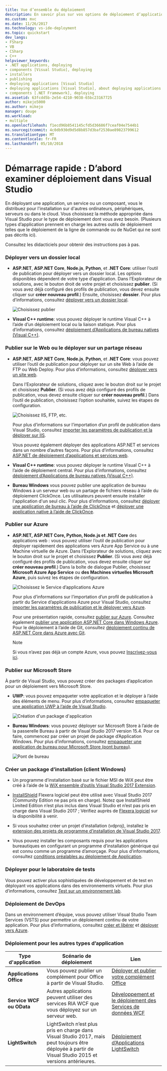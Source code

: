 ```yaml
---
title: Vue d’ensemble du déploiement
description: En savoir plus sur vos options de déploiement d’applications à partir de Visual Studio.
ms.custom: mvc
ms.date: 11/26/2017
ms.technology: vs-ide-deployment
ms.topic: quickstart
dev_langs:
- FSharp
- VB
- CSharp
- C++
helpviewer_keywords:
- .NET applications, deploying
- components [Visual Studio], deploying
- installers
- publishing
- deploying applications [Visual Studio]
- deploying applications [Visual Studio], about deploying applications
- components [.NET Framework], deploying
ms.assetid: 63fcdd5b-2e54-4210-9038-65bc23167725
author: mikejo5000
ms.author: mikejo
manager: douge
ms.workload:
- multiple
ms.openlocfilehash: f1ecd96b8541145cfd5d36686f7ceaf04e7544b1
ms.sourcegitcommit: 4c0db930d9d5d8b857d3baf2530ae89823799612
ms.translationtype: MT
ms.contentlocale: fr-FR
ms.lasthandoff: 05/10/2018
---
```

# <a name="quickstart-first-look-at-deployment-in-visual-studio"></a>Démarrage rapide : D’abord examiner déploiement dans Visual Studio

En déployant une application, un service ou un composant, vous le distribuez pour l'installation sur d'autres ordinateurs, périphériques, serveurs ou dans le cloud. Vous choisissez la méthode appropriée dans Visual Studio pour le type de déploiement dont vous avez besoin. (Plusieurs types d’application prennent en charge les autres outils de déploiement telles que le déploiement de la ligne de commande ou de NuGet qui ne sont pas décrits ici).

Consultez les didacticiels pour obtenir des instructions pas à pas.

### <a name="deploy-to-local-folder"></a>Déployer vers un dossier local

- **ASP.NET**, **ASP.NET Core**, **Node.js**, **Python**, et **.NET Core**: utiliser l’outil de publication pour déployer vers un dossier local. Les options disponibles dépendent de votre type d’application. Dans l’Explorateur de solutions, avec le bouton droit de votre projet et choisissez **publier**. (Si vous avez déjà configuré des profils de publication, vous devez ensuite cliquer sur **créer nouveau profil**.) Ensuite, choisissez **dossier**. Pour plus d’informations, consultez [déployer vers un dossier local](quickstart-deploy-to-local-folder.md).

    ![Choisissez publier](../deployment/media/quickstart-publish.png)

- **Visual C++ runtime**: vous pouvez déployer le runtime Visual C++ à l’aide d’un déploiement local ou la liaison statique. Pour plus d’informations, consultez [déploiement d’Applications de bureau natives (Visual C++)](/cpp/ide/deploying-native-desktop-applications-visual-cpp). 

### <a name="publish-to-web-or-deploy-to-network-share"></a>Publier sur le Web ou le déployer sur un partage réseau

- **ASP.NET**, **ASP.NET Core**, **Node.js**, **Python**, et **.NET Core**: vous pouvez utiliser l’outil de publication pour déployer sur un site Web à l’aide de FTP ou Web Deploy. Pour plus d’informations, consultez [déployer vers un site web](quickstart-deploy-to-a-web-site.md).

    Dans l’Explorateur de solutions, cliquez avec le bouton droit sur le projet et choisissez **Publier**. (Si vous avez déjà configuré des profils de publication, vous devez ensuite cliquer sur **créer nouveau profil**.) Dans l’outil de publication, choisissez l’option souhaitée, suivez les étapes de configuration.

    ![Choisissez IIS, FTP, etc.](../deployment/media/quickstart-publish-iis-ftp.png)

    Pour plus d’informations sur l’importation d’un profil de publication dans Visual Studio, consultez [importer les paramètres de publication et la déployer sur IIS](../deployment/tutorial-import-publish-settings-iis.md).

    Vous pouvez également déployer des applications ASP.NET et services dans un nombre d’autres façons. Pour plus d’informations, consultez [ASP.NET de déploiement d’applications et services web](http://www.asp.net/aspnet/overview/deployment).

- **Visual C++ runtime**: vous pouvez déployer le runtime Visual C++ à l’aide de déploiement central. Pour plus d’informations, consultez [déploiement d’Applications de bureau natives (Visual C++)](/cpp/ide/deploying-native-desktop-applications-visual-cpp). 

- **Bureau Windows** vous pouvez publier une application de bureau Windows à un serveur web ou un partage de fichiers réseau à l’aide du déploiement ClickOnce. Les utilisateurs peuvent ensuite installer l'application d'un seul clic. Pour plus d’informations, consultez [déployer une application de bureau à l’aide de ClickOnce](how-to-publish-a-clickonce-application-using-the-publish-wizard.md) et [déployer une application native à l’aide de ClickOnce](/cpp/ide/clickonce-deployment-for-visual-cpp-applications).

### <a name="publish-to-azure"></a>Publier sur Azure

- **ASP.NET, ASP.NET Core, Python, Node.js et .NET Core** des applications web : vous pouvez utiliser l’outil de publication pour déployer rapidement des applications vers Azure App Service ou à une Machine virtuelle de Azure. Dans l’Explorateur de solutions, cliquez avec le bouton droit sur le projet et choisissez **Publier**. (Si vous avez déjà configuré des profils de publication, vous devez ensuite cliquer sur **créer nouveau profil**.) Dans la boîte de dialogue Publier, choisissez **Microsoft Azure App Service** ou **des Machines virtuelles Microsoft Azure**, puis suivez les étapes de configuration.

    ![Choisissez le Service d’applications Azure](../deployment/media/quickstart-publish-azure.png "choisissez Azure App Service")

    Pour plus d’informations sur l’importation d’un profil de publication à partir du Service d’applications Azure pour Visual Studio, consultez [importer les paramètres de publication et le déployer vers Azure](../deployment/tutorial-import-publish-settings-azure.md).

    Pour une présentation rapide, consultez [publier sur Azure](quickstart-deploy-to-azure.md). Consultez également [publier une application ASP.NET Core dans Windows Azure](/aspnet/core/tutorials/publish-to-azure-webapp-using-vs). Pour le déploiement à l’aide de Git, consultez [déploiement continu de ASP.NET Core dans Azure avec Git](/aspnet/core/publishing/azure-continuous-deployment).

    > [!NOTE]
    > Si vous n’avez pas déjà un compte Azure, vous pouvez [Inscrivez-vous ici](https://azure.microsoft.com/free/?ref=microsoft.com&utm_source=microsoft.com&utm_medium=doc&utm_campaign=visualstudio).

### <a name="publish-to-microsoft-store"></a>Publier sur Microsoft Store

À partir de Visual Studio, vous pouvez créer des packages d’application pour un déploiement vers Microsoft Store.

- **UWP**: vous pouvez empaqueter votre application et le déployer à l’aide des éléments de menu. Pour plus d’informations, consultez [empaqueter une application UWP à l’aide de Visual Studio](/windows/uwp/packaging/packaging-uwp-apps).

    ![Création d'un package d'application](../deployment/media/feature-tour-create-app-package.jpg)

- **Bureau Windows**: vous pouvez déployer sur Microsoft Store à l’aide de la passerelle Bureau à partir de Visual Studio 2017 version 15.4. Pour ce faire, commencez par créer un projet de package d’Application Windows. Pour plus d’informations, consultez [empaqueter une application de bureau pour Microsoft Store (pont bureau)](/windows/uwp/porting/desktop-to-uwp-packaging-dot-net).

    ![Pont de bureau](../deployment/media/feature-tour-desktop-bridge.png)

### <a name="create-an-installer-package-windows-client"></a>Créer un package d’installation (client Windows)

- Un programme d’installation basé sur le fichier MSI de WiX peut être créé à l’aide de la [WiX ensemble d’outils Visual Studio 2017 Extension](https://marketplace.visualstudio.com/items?itemName=RobMensching.WixToolsetVisualStudio2017Extension).

- [InstallShield](https://www.flexerasoftware.com/producer/products/software-installation/installshield-software-installer/tab/requirements) Flexera logiciel peut être utilisé avec Visual Studio 2017 (Community Edition ne pas pris en charge). Notez que InstallShield Limited Edition n’est plus inclus dans Visual Studio et n’est pas pris en charge dans Visual Studio 2017 ; Vérifiez auprès de [Flexera logiciel](http://learn.flexerasoftware.com/content/IS-EVAL-InstallShield-Limited-Edition-Visual-Studio) sur la disponibilité à venir.

- Si vous souhaitez créer un projet d’installation (vdproj), installez le [extension des projets de programme d’installation de Visual Studio 2017](https://marketplace.visualstudio.com/items?itemName=VisualStudioProductTeam.MicrosoftVisualStudio2017InstallerProjects#overview).

- Vous pouvez installer les composants requis pour les applications bureautiques en configurant un programme d’installation générique qui est connu comme un programme d’amorçage. Pour plus d’informations, consultez [conditions préalables au déploiement de Application](../deployment/application-deployment-prerequisites.md).

### <a name="deploy-to-test-lab"></a>Déployer pour le laboratoire de tests

Vous pouvez activer plus sophistiquées de développement et de test en déployant vos applications dans des environnements virtuels. Pour plus d’informations, consultez [Test sur un environnement lab](../test/lab-management/using-a-lab-environment-for-your-application-lifecycle.md).

### <a name="devops-deployment"></a>Déploiement de DevOps

Dans un environnement d’équipe, vous pouvez utiliser Visual Studio Team Services (VSTS) pour permettre un déploiement continu de votre application. Pour plus d’informations, consultez [créer et libérer](/vsts/build-release/index) et [déployer vers Azure](/vsts/deploy-azure/index).

### <a name="deployment-for-other-app-types"></a>Déploiement pour les autres types d’application

| Type d'application | Scénario de déploiement | Lien |
| --- | --- | --- |
| **Applications Office** | Vous pouvez publier un complément pour Office à partir de Visual Studio. | [Déployer et publier votre complément Office](https://dev.office.com/docs/add-ins/publish/publish) |
| **Service WCF ou OData**  | Autres applications peuvent utiliser des services RIA WCF que vous déployez sur un serveur web. | [Développement et le déploiement des Services de données WCF](/dotnet/framework/data/wcf/developing-and-deploying-wcf-data-services) |
| **LightSwitch** | LightSwitch n’est plus pris en charge dans Visual Studio 2017, mais peut toujours être déployée à partir de Visual Studio 2015 et versions antérieures. | [Déploiement d’Applications LightSwitch](http://msdn.microsoft.com/Library/4818d933-295c-4ecc-9148-7ad9ca28dcdb) | 

